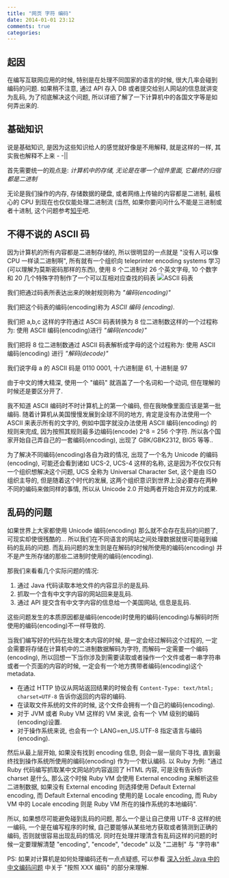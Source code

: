 ```yaml
---
title: "网页 字符 编码"
date: 2014-01-01 23:12
comments: true
categories: 
---
```

## 起因
在编写互联网应用的时候, 特别是在处理不同国家的语言的时候, 很大几率会碰到编码的问题. 如果稍不注意, 通过 API 存入 DB 或者提交给别人网站的信息就讲变为乱码, 为了彻底解决这个问题, 所以详细了解了一下计算机中的各国文字等是如何弄出来的.

## 基础知识
说是基础知识, 是因为这些知识给人的感觉就好像是不用解释, 就是这样的一样, 其实我也解释不上来 - -||

首先需要统一的观点是:  *计算机中的存储, 无论是在哪一个组件里面, 它最终的归宿都是二进制*

无论是我们操作的内存, 存储数据的硬盘, 或者网络上传输的内容都是二进制, 最核心的 CPU 到现在也仅仅能处理二进制流 (当然, 如果你要问问什么不能是三进制或者十进制, 这个问题参考[知乎](http://www.zhihu.com/question/19846988)吧.


## 不得不说的 ASCII 码
因为计算机的所有内容都是二进制存储的, 所以很明显的一点就是 "没有人可以像 CPU 一样读二进制啊", 所有就有一个组织向 teleprinter encoding systems 学习(可以理解为莫斯密码那样的东西), 使用 8 个二进制对 26 个英文字母, 10 个数字和 20 几个特殊字符制作了一个可以互相对应查找的码表
![ASCII 码表](http://wyatt.qiniudn.com/ascii.png "ASCII 码表")

我们把通过码表所表达出来的映射规则称为 *"编码(encoding)"*

我们把这个码表的编码(encoding)称为 *ASCII 编码 (encoding)*.

我们把 a,b,c 这样的字符通过 ASCII 码表转换为 8 位二进制数这样的一个过程称为: 使用 ASCII 编码(encoding)进行 *"编码(encode)"*

我们把将 8 位二进制数通过 ASCII 码表解析成字母的这个过程称为: 使用 ASCII 编码(encoding) 进行 *"解码(decode)"*

我们说字母 a 的 ASCII 码是 0110 0001, 十六进制是 61, 十进制是 97

由于中文的博大精深, 使用一个 "编码" 就涵盖了一个名词和一个动词, 但在理解的时候还是要区分开了.

我不知道 ASCII 编码时不时计算机上的第一个编码, 但在我映像里面应该是第一批编码. 随着计算机从美国慢慢发展到全球不同的地方, 肯定是没有办法使用一个 ASCII 来表示所有的文字的, 例如中国字就没办法使用 ASCII 编码(encoding) 的规则来完成, 因为按照其规则最多边编码(encode) 2^8 = 256  个字符. 所以各个国家开始自己弄自己的一套编码(encoding), 出现了 GBK/GBK2312, BIG5 等等..

为了解决不同编码(encoding)各自为政的情况, 出现了一个名为 Unicode 的编码(encoding), 可能还会看到诸如 UCS-2, UCS-4 这样的名称, 这是因为不仅仅只有一个组织想解决这个问题, UCS 全称为 Universal Character Set, 这个是由 ISO 组织主导的, 但是随着这个时代的发展, 这两个组织意识到世界上没必要存在两种不同的编码来做同样的事情, 所以从 Unicode 2.0 开始两者开始合并双方的成果.


## 乱码的问题
如果世界上大家都使用 Unicode 编码(encoding) 那么就不会存在乱码的问题了, 可现实却使很残酷的… 所以我们在不同语言的网站之间处理数据就很可能碰到编码的乱码的问题. 而乱码问题的发生则是在解码的时候所使用的编码(encoding) 并不是产生所存储的那些二进制时使用的编码(encoding).

那我们来看看几个实际问题的情况:

1. 通过 Java 代码读取本地文件的内容显示的是乱码.
2. 抓取一个含有中文字内容的网站回来是乱码.
3. 通过 API 提交含有中文字内容的信息给一个美国网站, 信息是乱码.

这些问题发生的本质原因都是编码(encode)时使用的编码(encoding)与解码时所使用的编码(encoding)不一样导致的. 

当我们编写好的代码在处理文本内容的时候, 是一定会经过解码这个过程的, 一定会需要将存储在计算机中的二进制数据解码为字符, 而解码一定需要一个编码(encoding), 所以回想一下当你涉及到需要读取或者操作一个文件或者一串字符串或者一个页面的内容的时候, 一定会有一个地方携带者编码(encoding)这个 metadata.

* 在通过 HTTP 协议从网站返回结果的时候会有 `Content-Type: text/html; charset=UTF-8` 告诉你返回的内容的编码. 
* 在读取文件系统的文件的时候, 这个文件会拥有一个自己的编码(encoding).
* 对于 JVM 或者 Ruby VM 这样的 VM 来说, 会有一个 VM 级别的编码(encoding)设置.
* 对于操作系统来说, 也会有一个 LANG=en_US.UTF-8 指定语言与编码(encoding).

然后从最上层开始, 如果没有找到 encoding 信息, 则会一层一层向下寻找, 直到最终找到操作系统所使用的编码(encoding) 作为一个默认编码.  以 Ruby 为例: "通过 Ruby 代码编写抓取某中文网站的内容返回了 HTML 内容, 可是没有告诉你 charset 是什么, 那么这个时候 Ruby VM 会使用 External encoding 来解析这些二进制数据, 如果没有 External encoding 则选择使用 Default External encoding, 而 Default External encoding 使用的是 Locale encoding, 而 Ruby VM 中的 Locale encoding 则是 Ruby VM 所在的操作系统的本地编码".

所以, 如果想尽可能避免碰到乱码的问题, 那么一个是让自己使用 UTF-8 这样的统一编码, 一个是在编写程序的时候, 自己要能够从某些地方获取或者猜测到正确的编码, 否则就很容易出现乱码的情况. 同时在处理并理清含有乱码这样的问题的时候一定要理解清楚 "encoding", "encode", "decode" 以及 "二进制" 与 "字符串"


PS: 如果对计算机是如何处理编码还有一点点疑惑, 可以参看 [深入分析 Java 中的中文编码问题](http://www.ibm.com/developerworks/cn/java/j-lo-chinesecoding/) 中关于 "按照 XXX 编码" 的部分来理解.